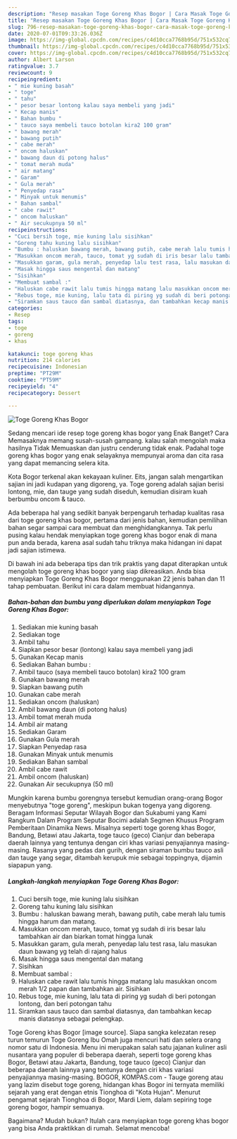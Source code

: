 ```yaml
---
description: "Resep masakan Toge Goreng Khas Bogor | Cara Masak Toge Goreng Khas Bogor Yang Enak Dan Mudah"
title: "Resep masakan Toge Goreng Khas Bogor | Cara Masak Toge Goreng Khas Bogor Yang Enak Dan Mudah"
slug: 796-resep-masakan-toge-goreng-khas-bogor-cara-masak-toge-goreng-khas-bogor-yang-enak-dan-mudah
date: 2020-07-01T09:33:26.036Z
image: https://img-global.cpcdn.com/recipes/c4d10cca7768b95d/751x532cq70/toge-goreng-khas-bogor-foto-resep-utama.jpg
thumbnail: https://img-global.cpcdn.com/recipes/c4d10cca7768b95d/751x532cq70/toge-goreng-khas-bogor-foto-resep-utama.jpg
cover: https://img-global.cpcdn.com/recipes/c4d10cca7768b95d/751x532cq70/toge-goreng-khas-bogor-foto-resep-utama.jpg
author: Albert Larson
ratingvalue: 3.7
reviewcount: 9
recipeingredient:
- " mie kuning basah"
- " toge"
- " tahu"
- " pesor besar lontong kalau saya membeli yang jadi"
- " Kecap manis"
- " Bahan bumbu "
- " tauco saya membeli tauco botolan kira2 100 gram"
- " bawang merah"
- " bawang putih"
- " cabe merah"
- " oncom haluskan"
- " bawang daun di potong halus"
- " tomat merah muda"
- " air matang"
- " Garam"
- " Gula merah"
- " Penyedap rasa"
- " Minyak untuk menumis"
- " Bahan sambal"
- " cabe rawit"
- " oncom haluskan"
- " Air secukupnya 50 ml"
recipeinstructions:
- "Cuci bersih toge, mie kuning lalu sisihkan"
- "Goreng tahu kuning lalu sisihkan"
- "Bumbu : haluskan bawang merah, bawang putih, cabe merah lalu tumis hingga harum dan matang."
- "Masukkan oncom merah, tauco, tomat yg sudah di iris besar lalu tambahkan air dan biarkan tomat hingga lunak"
- "Masukkan garam, gula merah, penyedap lalu test rasa, lalu masukan daun bawang yg telah di rajang halus"
- "Masak hingga saus mengental dan matang"
- "Sisihkan"
- "Membuat sambal :"
- "Haluskan cabe rawit lalu tumis hingga matang lalu masukkan oncom merah 1/2 papan dan tambahkan air. Sisihkan"
- "Rebus toge, mie kuning, lalu tata di piring yg sudah di beri potongan lontong, dan beri potongan tahu"
- "Siramkan saus tauco dan sambal diatasnya, dan tambahkan kecap manis diatasnya sebagai pelengkap."
categories:
- Resep
tags:
- toge
- goreng
- khas

katakunci: toge goreng khas 
nutrition: 214 calories
recipecuisine: Indonesian
preptime: "PT29M"
cooktime: "PT59M"
recipeyield: "4"
recipecategory: Dessert

---
```



![Toge Goreng Khas Bogor](https://img-global.cpcdn.com/recipes/c4d10cca7768b95d/751x532cq70/toge-goreng-khas-bogor-foto-resep-utama.jpg)

Sedang mencari ide resep toge goreng khas bogor yang Enak Banget? Cara Memasaknya memang susah-susah gampang. kalau salah mengolah maka hasilnya Tidak Memuaskan dan justru cenderung tidak enak. Padahal toge goreng khas bogor yang enak selayaknya mempunyai aroma dan cita rasa yang dapat memancing selera kita.

Kota Bogor terkenal akan kekayaan kuliner. Eits, jangan salah mengartikan sajian ini jadi kudapan yang digoreng, ya. Toge goreng adalah sajian berisi lontong, mie, dan tauge yang sudah diseduh, kemudian disiram kuah berbumbu oncom &amp; tauco.

Ada beberapa hal yang sedikit banyak berpengaruh terhadap kualitas rasa dari toge goreng khas bogor, pertama dari jenis bahan, kemudian pemilihan bahan segar sampai cara membuat dan menghidangkannya. Tak perlu pusing kalau hendak menyiapkan toge goreng khas bogor enak di mana pun anda berada, karena asal sudah tahu triknya maka hidangan ini dapat jadi sajian istimewa.


Di bawah ini ada beberapa tips dan trik praktis yang dapat diterapkan untuk mengolah toge goreng khas bogor yang siap dikreasikan. Anda bisa menyiapkan Toge Goreng Khas Bogor menggunakan 22 jenis bahan dan 11 tahap pembuatan. Berikut ini cara dalam membuat hidangannya.

<!--inarticleads1-->

##### Bahan-bahan dan bumbu yang diperlukan dalam menyiapkan Toge Goreng Khas Bogor:

1. Sediakan  mie kuning basah
1. Sediakan  toge
1. Ambil  tahu
1. Siapkan  pesor besar (lontong) kalau saya membeli yang jadi
1. Gunakan  Kecap manis
1. Sediakan  Bahan bumbu :
1. Ambil  tauco (saya membeli tauco botolan) kira2 100 gram
1. Gunakan  bawang merah
1. Siapkan  bawang putih
1. Gunakan  cabe merah
1. Sediakan  oncom (haluskan)
1. Ambil  bawang daun (di potong halus)
1. Ambil  tomat merah muda
1. Ambil  air matang
1. Sediakan  Garam
1. Gunakan  Gula merah
1. Siapkan  Penyedap rasa
1. Gunakan  Minyak untuk menumis
1. Sediakan  Bahan sambal
1. Ambil  cabe rawit
1. Ambil  oncom (haluskan)
1. Gunakan  Air secukupnya (50 ml)


Mungkin karena bumbu gorengnya tersebut kemudian orang-orang Bogor menyebutnya &#34;toge goreng&#34;, meskipun bukan togenya yang digoreng. Beragam Informasi Seputar Wilayah Bogor dan Sukabumi yang Kami Rangkum Dalam Program Seputar Bocimi adalah Segmen Khusus Program Pemberitaan Dinamika News. Misalnya seperti toge goreng khas Bogor, Bandung, Betawi atau Jakarta, toge tauco (geco) Cianjur dan beberapa daerah lainnya yang tentunya dengan ciri khas variasi penyajiannya masing-masing. Rasanya yang pedas dan gurih, dengan siraman bumbu tauco asli dan tauge yang segar, ditambah kerupuk mie sebagai toppingnya, dijamin siapapun yang. 

<!--inarticleads2-->

##### Langkah-langkah menyiapkan Toge Goreng Khas Bogor:

1. Cuci bersih toge, mie kuning lalu sisihkan
1. Goreng tahu kuning lalu sisihkan
1. Bumbu : haluskan bawang merah, bawang putih, cabe merah lalu tumis hingga harum dan matang.
1. Masukkan oncom merah, tauco, tomat yg sudah di iris besar lalu tambahkan air dan biarkan tomat hingga lunak
1. Masukkan garam, gula merah, penyedap lalu test rasa, lalu masukan daun bawang yg telah di rajang halus
1. Masak hingga saus mengental dan matang
1. Sisihkan
1. Membuat sambal :
1. Haluskan cabe rawit lalu tumis hingga matang lalu masukkan oncom merah 1/2 papan dan tambahkan air. Sisihkan
1. Rebus toge, mie kuning, lalu tata di piring yg sudah di beri potongan lontong, dan beri potongan tahu
1. Siramkan saus tauco dan sambal diatasnya, dan tambahkan kecap manis diatasnya sebagai pelengkap.


Toge Goreng khas Bogor [image source]. Siapa sangka kelezatan resep turun temurun Toge Goreng Ibu Omah juga mencuri hati dan selera orang nomor satu di Indonesia. Menu ini merupakan salah satu jajanan kuliner asli nusantara yang populer di beberapa daerah, seperti toge goreng khas Bogor, Betawi atau Jakarta, Bandung, toge tauco (geco) Cianjur dan beberapa daerah lainnya yang tentunya dengan ciri khas variasi penyajiannya masing-masing. BOGOR, KOMPAS.com - Tauge goreng atau yang lazim disebut toge goreng, hidangan khas Bogor ini ternyata memiliki sejarah yang erat dengan etnis Tionghoa di &#34;Kota Hujan&#34;. Menurut pengamat sejarah Tionghoa di Bogor, Mardi Liem, dalam sepiring toge goreng bogor, hampir semuanya. 

Bagaimana? Mudah bukan? Itulah cara menyiapkan toge goreng khas bogor yang bisa Anda praktikkan di rumah. Selamat mencoba!
